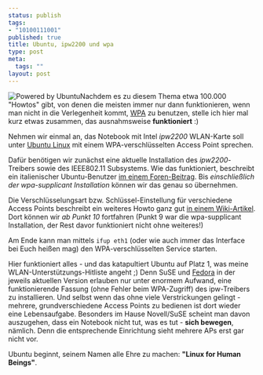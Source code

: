 ```yaml
--- 
status: publish
tags: 
- "10100111001"
published: true
title: Ubuntu, ipw2200 und wpa
type: post
meta: 
  tags: ""
layout: post
---
```

<img src='http://fredericiana.de/uploads/poweredbyubuntu.png' alt='Powered by Ubuntu' class="alignright" />Nachdem es zu diesem Thema etwa 100.000 "Howtos" gibt, von denen die meisten immer nur dann funktionieren, wenn man nicht in die Verlegenheit kommt, <a href="http://de.wikipedia.org/wiki/Wi-Fi_Protected_Access">WPA</a> zu benutzen, stelle ich hier mal kurz etwas zusammen, das ausnahmsweise <strong>funktioniert</strong> :)

Nehmen wir einmal an, das Notebook mit Intel <em>ipw2200</em> WLAN-Karte soll unter <a href="http://ubuntulinux.org">Ubuntu Linux</a> mit einem WPA-verschlüsselten Access Point sprechen.

Dafür benötigen wir zunächst eine aktuelle Installation des <em>ipw2200</em>-Treibers sowie des IEEE802.11 Subsystems.<!--more--> Wie das funktioniert, beschreibt ein italienischer Ubuntu-Benutzer <a href="http://ubuntuforums.org/showpost.php?p=130227&postcount=1">im einem Foren-Beitrag</a>. Bis <em>einschließlich der wpa-supplicant Installation</em> können wir das genau so übernehmen.

Die Verschlüsselungsart bzw. Schlüssel-Einstellung für verschiedene Access Points beschreibt ein weiteres Howto ganz gut <a href="http://tvilda.tigbis.lt/dokuwiki/doku.php?id=ubuntu__intel_pro_wireless_2200bg__wpa_mini-howto_en">in einem Wiki-Artikel</a>. Dort können wir <em>ab Punkt 10</em> fortfahren (Punkt 9 war die wpa-supplicant Installation, der Rest davor funktioniert nicht ohne weiteres!)

Am Ende kann man mittels <code>ifup eth1</code> (oder wie auch immer das Interface bei Euch heißen mag) den WPA-verschlüsselten Service starten.

Hier funktioniert alles - und das katapultiert Ubuntu auf Platz 1, was meine WLAN-Unterstützungs-Hitliste angeht ;) Denn SuSE und <a href="http://fedora.redhat.com">Fedora</a> in der jeweils aktuellen Version erlauben nur unter enormem Aufwand, eine funktionierende Fassung (ohne Fehler beim WPA-Zugriff) des ipw-Treibers zu installieren. Und selbst wenn das ohne viele Verstrickungen gelingt - mehrere, grundverschiedene Access Points zu bedienen ist dort wieder eine Lebensaufgabe. Besonders im Hause Novell/SuSE scheint man davon auszugehen, dass ein Notebook nicht tut, was es tut - <strong>sich bewegen</strong>, nämlich. Denn die entsprechende Einrichtung sieht mehrere APs erst gar nicht vor.

Ubuntu beginnt, seinem Namen alle Ehre zu machen: <strong>"Linux for Human Beings"</strong>.

